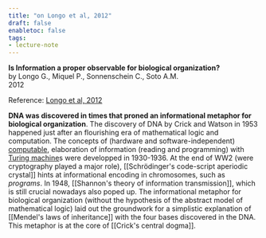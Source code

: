 ```yaml
---
title: "on Longo et al, 2012"
draft: false
enabletoc: false
tags:
- lecture-note
---
```



**Is Information a proper observable for biological organization?**    
by Longo G., Miquel P., Sonnenschein C., Soto A.M.     
2012

Reference: [Longo et al, 2012](reference/Longo%20et%20al,%202012.md)

**DNA was discovered in times that proned an informational metaphor for biological organization**. The discovery of DNA by Crick and Watson in 1953 happened just after an flourishing era of mathematical logic and computation. The concepts of (hardware and software-independent) [computable](definition/computable.md), elaboration of information (reading and programming) with [Turing machine](concept/Turing%20machine.md)s were developped in 1930-1936. At the end of WW2 (were cryptography played a major role), [[Schrödinger's code-script aperiodic crystal]] hints at informational encoding in chromosomes, such as *programs*. In 1948, [[Shannon's theory of information transmission]], which is still crucial nowadays also poped up. The informational metaphor for biological organization (without the hypothesis of the abstract model of mathematical logic) laid out the groundwork for a simplistic explanation of [[Mendel's laws of inheritance]] with the four bases discovered in the DNA. This metaphor is at the core of [[Crick's central dogma]]. 





